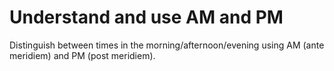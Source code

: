 # Understand and use AM and PM

Distinguish between times in the morning/afternoon/evening using AM (ante meridiem) and PM (post meridiem).
